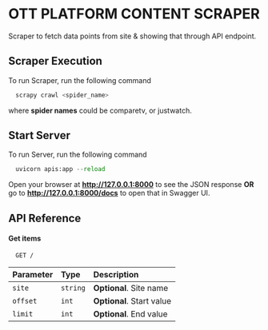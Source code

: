 
# OTT PLATFORM CONTENT SCRAPER

Scraper to fetch data points from site & showing that through API endpoint.


## Scraper Execution

To run Scraper, run the following command

```python
  scrapy crawl <spider_name>
```
where **spider names** could be comparetv, or justwatch. 



## Start Server

To run Server, run the following command

```python
  uvicorn apis:app --reload
```
Open your browser at **http://127.0.0.1:8000** to see the JSON response **OR** go to **http://127.0.0.1:8000/docs** to open that in Swagger UI.

## API Reference

#### Get items

```http
  GET /
```

| Parameter | Type     | Description                |
| :-------- | :------- | :------------------------- |
| `site` | `string` | **Optional**. Site name |
| `offset` | `int` | **Optional**. Start value |
| `limit` | `int` | **Optional**. End value |


